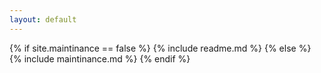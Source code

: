 ```yaml
---
layout: default
---
```


{% if site.maintinance == false %}
   {% include readme.md %}
{% else %}
   {% include maintinance.md %}
{% endif %}